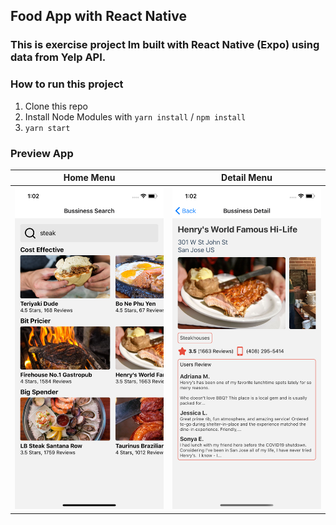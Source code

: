 ## Food App with React Native
### This is exercise project Im built with React Native (Expo) using data from Yelp API.

### How to run this project
1. Clone this repo
2. Install Node Modules with `yarn install` / `npm install`
3. `yarn start`

### Preview App
| Home Menu  | Detail Menu |
| ------------- | ------------- |
| <img src="/assets/screenshot/home.png" width="400">  | <img src="/assets/screenshot/detail.png" width="400">  |



